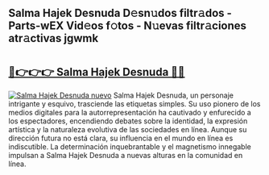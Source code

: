 ## Salma Hajek Desnuda D𝚎sn𝚞dos filtr𝚊dos - Parts-wEX Vid𝚎os f𝚘tos - N𝚞evas filtr𝚊ciones atr𝚊ctivas jgwmk

# <h2><a href="http://mbc5gm.tromn.icu/?c=Salma+Hajek+Desnuda">🔗👉👉👉 Salma Hajek Desnuda 🔗🔗</a></h2>

[![Salma Hajek Desnuda nuevo](https://i.imgur.com/pEAQMta.gif)](http://mbc5gm.tromn.icu/?c=Salma+Hajek+Desnuda)
Salma Hajek Desnuda, un personaje intrigante y esquivo, trasciende las etiquetas simples. Su uso pionero de los medios digitales para la autorrepresentación ha cautivado y enfurecido a los espectadores, encendiendo debates sobre la identidad, la expresión artística y la naturaleza evolutiva de las sociedades en línea. Aunque su dirección futura no está clara, su influencia en el mundo en línea es indiscutible. La determinación inquebrantable y el magnetismo innegable impulsan a Salma Hajek Desnuda a nuevas alturas en la comunidad en línea.
